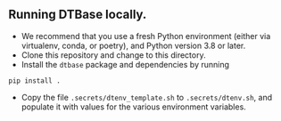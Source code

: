 ## Running DTBase locally.

* We recommend that you use a fresh Python environment (either via virtualenv, conda, or poetry), and Python version 3.8 or later.
* Clone this repository and change to this directory.
* Install the `dtbase` package and dependencies by running
```
pip install .
```
* Copy the file `.secrets/dtenv_template.sh` to `.secrets/dtenv.sh`, and populate it with values for the various environment variables.